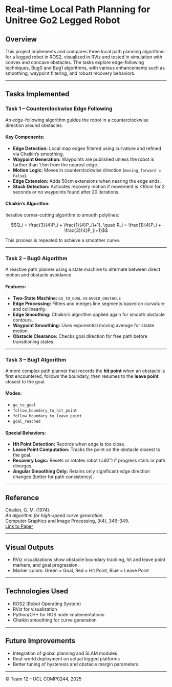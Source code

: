 # Real-time Local Path Planning for Unitree Go2 Legged Robot

## Overview

This project implements and compares three local path planning algorithms for a legged robot in ROS2, visualized in RViz and tested in simulation with convex and concave obstacles. The tasks explore edge-following techniques, Bug0 and Bug1 algorithms, with various enhancements such as smoothing, waypoint filtering, and robust recovery behaviors.

---

## Tasks Implemented

### Task 1 – Counterclockwise Edge Following

An edge-following algorithm guides the robot in a counterclockwise direction around obstacles.

#### Key Components:
- **Edge Detection:** Local map edges filtered using curvature and refined via Chaikin’s smoothing.
- **Waypoint Generation:** Waypoints are published unless the robot is farther than 1.5m from the nearest edge.
- **Motion Logic:** Moves in counterclockwise direction (`moving_forward = False`).
- **Edge Extension:** Adds 50cm extensions when nearing the edge ends.
- **Stuck Detection:** Activates recovery motion if movement is <10cm for 2 seconds or no waypoints found after 20 iterations.

#### Chaikin’s Algorithm:
Iterative corner-cutting algorithm to smooth polylines:
```math
Q_i = \frac{3}{4}P_i + \frac{1}{4}P_{i+1}, \quad R_i = \frac{1}{4}P_i + \frac{3}{4}P_{i+1}
```
This process is repeated to achieve a smoother curve.

---

### Task 2 – Bug0 Algorithm

A reactive path planner using a state machine to alternate between direct motion and obstacle avoidance.

#### Features:
- **Two-State Machine:** `GO_TO_GOAL` vs `AVOID_OBSTACLE`
- **Edge Processing:** Filters and merges line segments based on curvature and collinearity.
- **Edge Smoothing:** Chaikin’s algorithm applied again for smooth obstacle contours.
- **Waypoint Smoothing:** Uses exponential moving average for stable motion.
- **Obstacle Clearance:** Checks goal direction for free path before transitioning states.

---

### Task 3 – Bug1 Algorithm

A more complex path planner that records the **hit point** when an obstacle is first encountered, follows the boundary, then resumes to the **leave point** closest to the goal.

#### Modes:
- `go_to_goal`
- `follow_boundary_to_hit_point`
- `follow_boundary_to_leave_point`
- `goal_reached`

#### Special Behaviors:
- **Hit Point Detection:** Records when edge is too close.
- **Leave Point Computation:** Tracks the point on the obstacle closest to the goal.
- **Recovery Logic:** Resets or rotates robot (±60°) if progress stalls or path diverges.
- **Angular Smoothing Only:** Retains only significant edge direction changes (better for path consistency).

---

## Reference

Chaikin, G. M. (1974).  
*An algorithm for high-speed curve generation.*  
Computer Graphics and Image Processing, 3(4), 346–349.  
[Link to Paper](https://www.sciencedirect.com/science/article/pii/0146664X74900288)

---

## Visual Outputs

- RViz visualizations show obstacle boundary tracking, hit and leave point markers, and goal progression.
- Marker colors: Green = Goal, Red = Hit Point, Blue = Leave Point

---

## Technologies Used

- ROS2 (Robot Operating System)
- RViz for visualization
- Python/C++ for ROS node implementations
- Chaikin smoothing for curve generation

---

## Future Improvements

- Integration of global planning and SLAM modules
- Real-world deployment on actual legged platforms
- Better tuning of hysteresis and obstacle margin parameters

---

© Team 12 – UCL COMP0244, 2025

